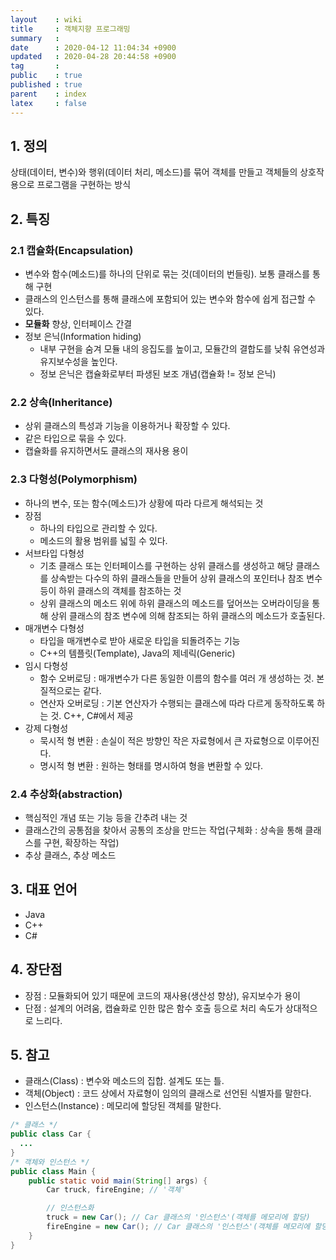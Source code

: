 ```yaml
---
layout    : wiki
title     : 객체지향 프로그래밍
summary   : 
date      : 2020-04-12 11:04:34 +0900
updated   : 2020-04-28 20:44:58 +0900
tag       : 
public    : true
published : true
parent    : index
latex     : false
---
```


## 1. 정의
상태(데이터, 변수)와 행위(데이터 처리, 메소드)를 묶어 객체를 만들고 객체들의 상호작용으로 프로그램을 구현하는 방식

## 2. 특징
### 2.1 캡슐화(Encapsulation)
- 변수와 함수(메소드)를 하나의 단위로 묶는 것(데이터의 번들링). 보통 클래스를 통해 구현
- 클래스의 인스턴스를 통해 클래스에 포함되어 있는 변수와 함수에 쉽게 접근할 수 있다.
- **모듈화** 향상, 인터페이스 간결
- 정보 은닉(Information hiding)
	- 내부 구현을 숨겨 모듈 내의 응집도를 높이고, 모듈간의 결합도를 낮춰 유연성과 유지보수성을 높인다.
	- 정보 은닉은 캡슐화로부터 파생된 보조 개념(캡슐화 != 정보 은닉)
 
 
### 2.2 상속(Inheritance)
- 상위 클래스의 특성과 기능을 이용하거나 확장할 수 있다.
- 같은 타입으로 묶을 수 있다.
- 캡슐화를 유지하면서도 클래스의 재사용 용이


### 2.3 다형성(Polymorphism)
- 하나의 변수, 또는 함수(메소드)가 상황에 따라 다르게 해석되는 것
- 장점
	- 하나의 타입으로 관리할 수 있다.
	- 메소드의 활용 범위를 넓힐 수 있다.
- 서브타입 다형성
	- 기초 클래스 또는 인터페이스를 구현하는 상위 클래스를 생성하고 해당 클래스를 상속받는 다수의 하위 클래스들을 만들어 상위 클래스의 포인터나 참조 변수 등이 하위 클래스의 객체를 참조하는 것
	- 상위 클래스의 메소드 위에 하위 클래스의 메소드를 덮어쓰는 오버라이딩을 통해 상위 클래스의 참조 변수에 의해 참조되는 하위 클래스의 메소드가 호출된다.
- 매개변수 다형성
	- 타입을 매개변수로 받아 새로운 타입을 되돌려주는 기능
	- C++의 템플릿(Template), Java의 제네릭(Generic)
- 임시 다형성
	- 함수 오버로딩 : 매개변수가 다른 동일한 이름의 함수를 여러 개 생성하는 것. 본질적으로는 같다.
	- 연산자 오버로딩 : 기본 연산자가 수행되는 클래스에 따라 다르게 동작하도록 하는 것. C++, C#에서 제공
- 강제 다형성
	- 묵시적 형 변환 : 손실이 적은 방향인 작은 자료형에서 큰 자료형으로 이루어진다.
	- 명시적 형 변환 : 원하는 형태를 명시하여 형을 변환할 수 있다.


### 2.4 추상화(abstraction)
- 핵심적인 개념 또는 기능 등을 간추려 내는 것
- 클래스간의 공통점을 찾아서 공통의 조상을 만드는 작업(구체화 : 상속을 통해 클래스를 구현, 확장하는 작업)
- 추상 클래스, 추상 메소드

## 3. 대표 언어
- Java
- C++
- C#
 
## 4. 장단점
- 장점 : 모듈화되어 있기 때문에 코드의 재사용(생산성 향상), 유지보수가 용이
- 단점 : 설계의 어려움, 캡슐화로 인한 많은 함수 호출 등으로 처리 속도가 상대적으로 느리다.
 
## 5. 참고
- 클래스(Class) : 변수와 메소드의 집합. 설계도 또는 틀.
- 객체(Object) : 코드 상에서 자료형이 임의의 클래스로 선언된 식별자를 말한다.
- 인스턴스(Instance) : 메모리에 할당된 객체를 말한다.
 
```{.java .numberLines}
/* 클래스 */
public class Car {
  ...
}
/* 객체와 인스턴스 */
public class Main {
	public static void main(String[] args) {
		Car truck, fireEngine; // '객체'

		// 인스턴스화
		truck = new Car(); // Car 클래스의 '인스턴스'(객체를 메모리에 할당)
		fireEngine = new Car(); // Car 클래스의 '인스턴스'(객체를 메모리에 할당)
	}
}
```
